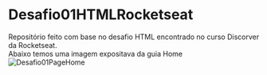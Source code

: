 # Desafio01HTMLRocketseat
Repositório feito com base no desafio HTML encontrado no curso Discorver da Rocketseat. 
<br>
Abaixo temos uma imagem expositava da guia Home
![Desafio01PageHome](https://user-images.githubusercontent.com/102265187/181639210-89cd16a5-e476-4a98-8d1c-14be33e3e0b4.jpg)
